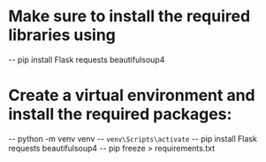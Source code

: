 # Make sure to install the required libraries using 
  -- pip install Flask requests beautifulsoup4
# Create a virtual environment and install the required packages:
  -- python -m venv venv
  -- `venv\Scripts\activate`
  -- pip install Flask requests beautifulsoup4
  -- pip freeze > requirements.txt

